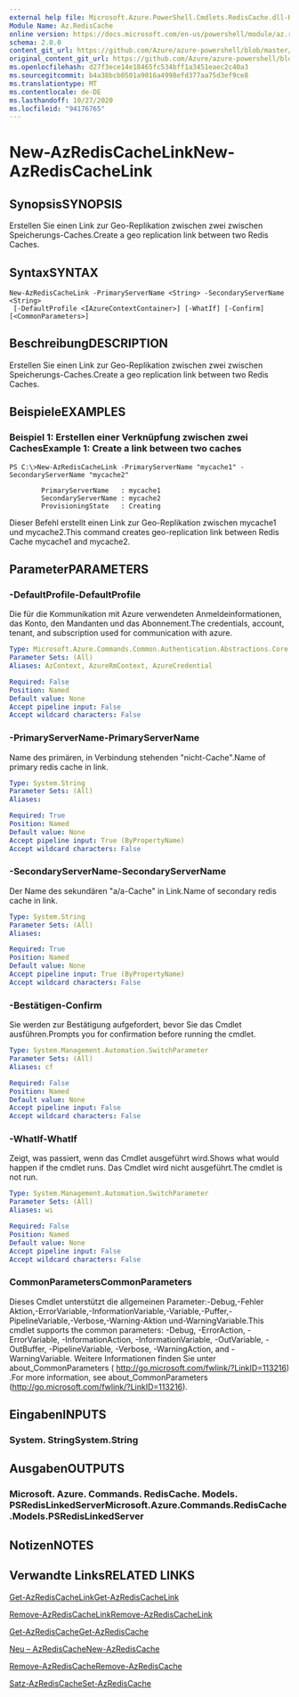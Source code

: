 ```yaml
---
external help file: Microsoft.Azure.PowerShell.Cmdlets.RedisCache.dll-Help.xml
Module Name: Az.RedisCache
online version: https://docs.microsoft.com/en-us/powershell/module/az.rediscache/new-azrediscachelink
schema: 2.0.0
content_git_url: https://github.com/Azure/azure-powershell/blob/master/src/RedisCache/RedisCache/help/New-AzRedisCacheLink.md
original_content_git_url: https://github.com/Azure/azure-powershell/blob/master/src/RedisCache/RedisCache/help/New-AzRedisCacheLink.md
ms.openlocfilehash: d27f3ece14e18465fc534bff1a3451eaec2c40a3
ms.sourcegitcommit: b4a38bcb0501a9016a4998efd377aa75d3ef9ce8
ms.translationtype: MT
ms.contentlocale: de-DE
ms.lasthandoff: 10/27/2020
ms.locfileid: "94176765"
---
```

# <span data-ttu-id="60493-101">New-AzRedisCacheLink</span><span class="sxs-lookup"><span data-stu-id="60493-101">New-AzRedisCacheLink</span></span>

## <span data-ttu-id="60493-102">Synopsis</span><span class="sxs-lookup"><span data-stu-id="60493-102">SYNOPSIS</span></span>
<span data-ttu-id="60493-103">Erstellen Sie einen Link zur Geo-Replikation zwischen zwei zwischen Speicherungs-Caches.</span><span class="sxs-lookup"><span data-stu-id="60493-103">Create a geo replication link between two Redis Caches.</span></span>

## <span data-ttu-id="60493-104">Syntax</span><span class="sxs-lookup"><span data-stu-id="60493-104">SYNTAX</span></span>

```
New-AzRedisCacheLink -PrimaryServerName <String> -SecondaryServerName <String>
 [-DefaultProfile <IAzureContextContainer>] [-WhatIf] [-Confirm] [<CommonParameters>]
```

## <span data-ttu-id="60493-105">Beschreibung</span><span class="sxs-lookup"><span data-stu-id="60493-105">DESCRIPTION</span></span>
<span data-ttu-id="60493-106">Erstellen Sie einen Link zur Geo-Replikation zwischen zwei zwischen Speicherungs-Caches.</span><span class="sxs-lookup"><span data-stu-id="60493-106">Create a geo replication link between two Redis Caches.</span></span>

## <span data-ttu-id="60493-107">Beispiele</span><span class="sxs-lookup"><span data-stu-id="60493-107">EXAMPLES</span></span>

### <span data-ttu-id="60493-108">Beispiel 1: Erstellen einer Verknüpfung zwischen zwei Caches</span><span class="sxs-lookup"><span data-stu-id="60493-108">Example 1: Create a link between two caches</span></span>
```
PS C:\>New-AzRedisCacheLink -PrimaryServerName "mycache1" -SecondaryServerName "mycache2"

        PrimaryServerName   : mycache1
        SecondaryServerName : mycache2
        ProvisioningState   : Creating
```

<span data-ttu-id="60493-109">Dieser Befehl erstellt einen Link zur Geo-Replikation zwischen mycache1 und mycache2.</span><span class="sxs-lookup"><span data-stu-id="60493-109">This command creates geo-replication link between Redis Cache mycache1 and mycache2.</span></span>

## <span data-ttu-id="60493-110">Parameter</span><span class="sxs-lookup"><span data-stu-id="60493-110">PARAMETERS</span></span>

### <span data-ttu-id="60493-111">-DefaultProfile</span><span class="sxs-lookup"><span data-stu-id="60493-111">-DefaultProfile</span></span>
<span data-ttu-id="60493-112">Die für die Kommunikation mit Azure verwendeten Anmeldeinformationen, das Konto, den Mandanten und das Abonnement.</span><span class="sxs-lookup"><span data-stu-id="60493-112">The credentials, account, tenant, and subscription used for communication with azure.</span></span>

```yaml
Type: Microsoft.Azure.Commands.Common.Authentication.Abstractions.Core.IAzureContextContainer
Parameter Sets: (All)
Aliases: AzContext, AzureRmContext, AzureCredential

Required: False
Position: Named
Default value: None
Accept pipeline input: False
Accept wildcard characters: False
```

### <span data-ttu-id="60493-113">-PrimaryServerName</span><span class="sxs-lookup"><span data-stu-id="60493-113">-PrimaryServerName</span></span>
<span data-ttu-id="60493-114">Name des primären, in Verbindung stehenden "nicht-Cache".</span><span class="sxs-lookup"><span data-stu-id="60493-114">Name of primary redis cache in link.</span></span>

```yaml
Type: System.String
Parameter Sets: (All)
Aliases:

Required: True
Position: Named
Default value: None
Accept pipeline input: True (ByPropertyName)
Accept wildcard characters: False
```

### <span data-ttu-id="60493-115">-SecondaryServerName</span><span class="sxs-lookup"><span data-stu-id="60493-115">-SecondaryServerName</span></span>
<span data-ttu-id="60493-116">Der Name des sekundären "a/a-Cache" in Link.</span><span class="sxs-lookup"><span data-stu-id="60493-116">Name of secondary redis cache in link.</span></span>

```yaml
Type: System.String
Parameter Sets: (All)
Aliases:

Required: True
Position: Named
Default value: None
Accept pipeline input: True (ByPropertyName)
Accept wildcard characters: False
```

### <span data-ttu-id="60493-117">-Bestätigen</span><span class="sxs-lookup"><span data-stu-id="60493-117">-Confirm</span></span>
<span data-ttu-id="60493-118">Sie werden zur Bestätigung aufgefordert, bevor Sie das Cmdlet ausführen.</span><span class="sxs-lookup"><span data-stu-id="60493-118">Prompts you for confirmation before running the cmdlet.</span></span>

```yaml
Type: System.Management.Automation.SwitchParameter
Parameter Sets: (All)
Aliases: cf

Required: False
Position: Named
Default value: None
Accept pipeline input: False
Accept wildcard characters: False
```

### <span data-ttu-id="60493-119">-WhatIf</span><span class="sxs-lookup"><span data-stu-id="60493-119">-WhatIf</span></span>
<span data-ttu-id="60493-120">Zeigt, was passiert, wenn das Cmdlet ausgeführt wird.</span><span class="sxs-lookup"><span data-stu-id="60493-120">Shows what would happen if the cmdlet runs.</span></span>
<span data-ttu-id="60493-121">Das Cmdlet wird nicht ausgeführt.</span><span class="sxs-lookup"><span data-stu-id="60493-121">The cmdlet is not run.</span></span>

```yaml
Type: System.Management.Automation.SwitchParameter
Parameter Sets: (All)
Aliases: wi

Required: False
Position: Named
Default value: None
Accept pipeline input: False
Accept wildcard characters: False
```

### <span data-ttu-id="60493-122">CommonParameters</span><span class="sxs-lookup"><span data-stu-id="60493-122">CommonParameters</span></span>
<span data-ttu-id="60493-123">Dieses Cmdlet unterstützt die allgemeinen Parameter:-Debug,-Fehler Aktion,-ErrorVariable,-InformationVariable,-Variable,-Puffer,-PipelineVariable,-Verbose,-Warning-Aktion und-WarningVariable.</span><span class="sxs-lookup"><span data-stu-id="60493-123">This cmdlet supports the common parameters: -Debug, -ErrorAction, -ErrorVariable, -InformationAction, -InformationVariable, -OutVariable, -OutBuffer, -PipelineVariable, -Verbose, -WarningAction, and -WarningVariable.</span></span> <span data-ttu-id="60493-124">Weitere Informationen finden Sie unter about_CommonParameters ( http://go.microsoft.com/fwlink/?LinkID=113216) .</span><span class="sxs-lookup"><span data-stu-id="60493-124">For more information, see about_CommonParameters (http://go.microsoft.com/fwlink/?LinkID=113216).</span></span>

## <span data-ttu-id="60493-125">Eingaben</span><span class="sxs-lookup"><span data-stu-id="60493-125">INPUTS</span></span>

### <span data-ttu-id="60493-126">System. String</span><span class="sxs-lookup"><span data-stu-id="60493-126">System.String</span></span>

## <span data-ttu-id="60493-127">Ausgaben</span><span class="sxs-lookup"><span data-stu-id="60493-127">OUTPUTS</span></span>

### <span data-ttu-id="60493-128">Microsoft. Azure. Commands. RedisCache. Models. PSRedisLinkedServer</span><span class="sxs-lookup"><span data-stu-id="60493-128">Microsoft.Azure.Commands.RedisCache.Models.PSRedisLinkedServer</span></span>

## <span data-ttu-id="60493-129">Notizen</span><span class="sxs-lookup"><span data-stu-id="60493-129">NOTES</span></span>

## <span data-ttu-id="60493-130">Verwandte Links</span><span class="sxs-lookup"><span data-stu-id="60493-130">RELATED LINKS</span></span>

[<span data-ttu-id="60493-131">Get-AzRedisCacheLink</span><span class="sxs-lookup"><span data-stu-id="60493-131">Get-AzRedisCacheLink</span></span>](./Get-AzRedisCacheLink.md)

[<span data-ttu-id="60493-132">Remove-AzRedisCacheLink</span><span class="sxs-lookup"><span data-stu-id="60493-132">Remove-AzRedisCacheLink</span></span>](./Remove-AzRedisCacheLink.md)

[<span data-ttu-id="60493-133">Get-AzRedisCache</span><span class="sxs-lookup"><span data-stu-id="60493-133">Get-AzRedisCache</span></span>](./Get-AzRedisCache.md)

[<span data-ttu-id="60493-134">Neu – AzRedisCache</span><span class="sxs-lookup"><span data-stu-id="60493-134">New-AzRedisCache</span></span>](./New-AzRedisCache.md)

[<span data-ttu-id="60493-135">Remove-AzRedisCache</span><span class="sxs-lookup"><span data-stu-id="60493-135">Remove-AzRedisCache</span></span>](./Remove-AzRedisCache.md)

[<span data-ttu-id="60493-136">Satz-AzRedisCache</span><span class="sxs-lookup"><span data-stu-id="60493-136">Set-AzRedisCache</span></span>](./Set-AzRedisCache.md)
